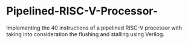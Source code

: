 # Pipelined-RISC-V-Processor-
Implementing the 40 instructions of a pipelined RISC-V processor with taking into consideration the flushing and stalling using Verilog. 
